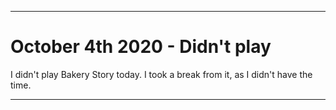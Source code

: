 
***

# October 4th 2020 - Didn't play

I didn't play Bakery Story today. I took a break from it, as I didn't have the time.

***
